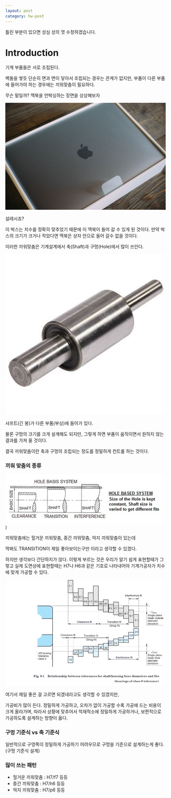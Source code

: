 ```yaml
---
layout: post
category: hw-post
---
```


틀린 부분이 있으면 성심 성의 껏 수정하겠습니다.

# Introduction

기계 부품들은 서로 조립된다.

벽돌을 쌓듯 단순히 면과 면이 닿아서 조립되는 경우는 관계가 없지만, 부품이 다른 부품에 들어가야 하는 경우에는 끼워맞춤이 필요하다.

무슨 말일까? 맥북을 언박싱하는 장면을 상상해보자

![이미지](/assets/posts/hw/fit/fit-1.png)

설레시죠?

이 박스는 치수를 정확히 맞추었기 때문에 이 맥북이 들어 갈 수 있게 된 것이다. 만약 박스의 크기가 크거나 작았다면 맥북은 상자 안으로 들어 갈수 없을 것이다.

이러한 끼워맞춤은 기계설계에서 축(Shaft)과 구멍(Hole)에서 많이 쓰인다.

![이미지](/assets/posts/hw/fit/fit-2.png)

샤프트(긴 봉)가 다른 부품(부싱)에 들어가 있다.

물론 구멍의 크기를 크게 설계해도 되지만, 그렇게 하면 부품이 움직이면서 원하지 않는 결과를 가져 올 것이다.

결국 끼워맞춤이란 축과 구멍의 조립되는 정도를 정밀하게 컨트롤 하는 것이다.

### 끼워 맞춤의 종류

![이미지](/assets/posts/hw/fit/fit-3.png))

끼워맞춤에는 헐거운 끼워맞춤, 중간 끼워맞춤, 억지 끼워맞춤이 있는데

딱봐도 TRANSITION이 제일 좋아보이는구만 이라고 생각할 수 있겠다.

하지만 생각보다 간단하지가 않다. 이렇게 부르는 것은 우리가 알기 쉽게 표현할때가 그렇고 실제 도면상에 표현할때는 H7나 H6과 같은 기호로 나타내어야 기계가공자가 치수에 맞게 가공할 수 있다.

![이미지](/assets/posts/hw/fit/fit-4.png)

여기서 제일 좋은 걸 고르면 되겠네라고도 생각할 수 있겠지만,

가공비가 많이 든다. 정밀하게 가공하고, 오차가 없이 가공할 수록 가공에 드는 비용이 크게 올라가며, 따라서 상황에 맞추어서 적재적소에 정밀하게 가공하거나, 보편적으로 가공하도록 설계하는 방향이 옳다.

### 구멍 기준식 vs 축 기준식

일반적으로 구멍쪽이 정밀하게 가공하기 어려우므로 구멍을 기준으로 설계하는게 좋다.(구멍 기준식 설계)

### 많이 쓰는 패턴

- 헐거운 끼워맞춤 : H7/f7 등등
- 중간 끼워맞춤 : H7/h6 등등
- 억지 끼워맞춤 : H7/p6 등등
